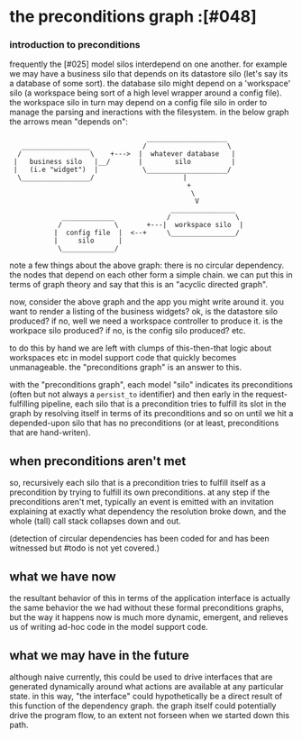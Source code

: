 # the preconditions graph :[#048]


### introduction to preconditions

frequently the [#025] model silos interdepend on one another. for
example we may have a business silo that depends on its datastore silo
(let's say its a database of some sort). the database silo might depend
on a 'workspace' silo (a workspace being sort of a high level wrapper
around a config file). the workspace silo in turn may depend on a config
file silo in order to manage the parsing and ineractions with the
filesystem. in the below graph the arrows mean "depends on":

                                      ____________________
       _________________             /                    \
      /                 \    +--->  |  whatever database   |
     |   business silo   |__/       |        silo          |
     |   (i.e "widget")  |           \____________________/
      \_________________/                      |
                                                +
                                                 \
                                                  V
                                            ________________
                 _____________             /                \
                /             \       +---|  workspace silo  |
               |  config file  |  <--+     \________________/
               |     silo      |
                \_____________/


note a few things about the above graph: there is no circular
dependency. the nodes that depend on each other form a simple chain.
we can put this in terms of graph theory and say that this is an
"acyclic directed graph".

now, consider the above graph and the app you might write around it.
you want to render a listing of the business widgets? ok, is the datastore
silo produced? if no, well we need a workspace controller to produce it. is
the workpace silo produced? if no, is the config silo produced? etc.

to do this by hand we are left with clumps of this-then-that logic about
workspaces etc in model support code that quickly becomes unmanageable.
the "preconditions graph" is an answer to this.


with the "preconditions graph", each model "silo" indicates its
preconditions (often but not always a `persist_to` identifier) and then
early in the request-fulfilling pipeline, each silo that is a precondition
tries to fulfill its slot in the graph by resolving itself in terms of its
preconditions and so on until we hit a depended-upon silo that has no
preconditions (or at least, preconditions that are hand-writen).



## when preconditions aren't met

so, recursively each silo that is a precondition tries to fulfill itself
as a precondition by trying to fulfill its own preconditions. at any
step if the preconditions aren't met, typically an event is emitted with
an invitation explaining at exactly what dependency the resolution broke
down, and the whole (tall) call stack collapses down and out.

(detection of circular dependencies has been coded for and has been
witnessed but #todo is not yet covered.)


## what we have now

the resultant behavior of this in terms of the application interface is
actually the same behavior the we had without these formal preconditions
graphs, but the way it happens now is much more dynamic, emergent, and
relieves us of writing ad-hoc code in the model support code.


## what we may have in the future

although naive currently, this could be used to drive interfaces that are
generated dynamically around what actions are available at any particular
state. in this way, "the interface" could hypothetically be a direct
result of this function of the dependency graph. the graph itself could
potentially drive the program flow, to an extent not forseen when we
started down this path.
